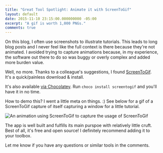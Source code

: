 ```yaml
---
title: "Great Tool Spotlight: Animate it with ScreenToGif"
layout: default
date: 2015-11-10 23:15:00.000000000 -05:00
excerpt: "A gif is worth 1,000 PNGs."
comments: true
---
```

On this blog, I often use screenshots to illustrate tutorials. This leads to long blog posts and I never feel like the full context is there because they're not animated. I avoided trying to capture animations because, in my experience, the software out there to do so was buggy or overly complex and added more burden value. 

Well, no more. Thanks to a colleague's suggestions, I found [ScreenToGif](https://screentogif.codeplex.com/). It's a quick/painless download & install. 

It's also available [via Chocolatey](https://chocolatey.org/packages/screentogif). Run `choco install screentogif` and you'll have it in no time.

How to demo this? I went a little meta on things. :) See below for a gif of a ScreenToGif capture of itself capturing a window for a little tutorial.

![An animation using ScreenToGif to capture the usage of ScreenToGif]({{site.post-images}}/ScreenToGif_Tutorial.gif)

The app is well built and fulfills its main purspoe with relatively little cruft.  Best of all, it's free and open source! I definitely recommend adding it to your toolbox. 

Let me know if you have any questions or similar tools in the comments.